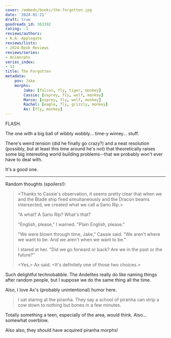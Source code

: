 ```yaml
---
cover: /embeds/books/the-forgotten.jpg
date: '2024-01-21'
draft: true
goodreads_id: 363392
rating: -1
reviews/authors:
- K.A. Applegate
reviews/lists:
- 2024 Book Reviews
reviews/series:
- Animorphs
series_index:
- 11
title: The Forgotten
metadata:
    pov: Jake
    morphs:
        Jake: [falcon, fly, tiger, monkey]
        Cassie: [osprey, fly, wolf, monkey]
        Marco: [osprey, fly, wolf, monkey]
        Rachel: [eagle, fly, grizzly, monkey]
        Ax: [fly, monkey]
---
```

FLASH.

The one with a big ball of wibbly wobbly... time-y wimey... stuff.

There's weird tension (did he finally go crazy?) and a neat resolution (possibly, but at least this time around he's not) that theoretically raises some big interesting world building problems--that we probably won't ever have to deal with. 

It's a good one. 

<!--more-->

- - - 

Random thoughts (spoilers!):

> <Thanks to Cassie's observation, it seems pretty clear that when we and the Blade ship fired simultaneously and the Dracon beams intersected, we created what we call a Sario Rip.>
> 
> "A what? A Sario Rip? What's that?
> 
> <We blew a small hole in space-time. And were drawn in through that hole.>
> 
> "English, please," I warned. "Plain English, please."
> 
> "We were blown through time, Jake," Cassie said. "We aren't where we want to be. And we aren't when we want to be."
> 
> I stared at her. "Did we go forward or back? Are we in the past or the future?"
> 
> <Yes,> Ax said. <It's definitely one of those two choices.>

Such delightful technobabble. The Andelites really do like naming things after random people, but I suppose we do the same thing all the time. 

Also, I love Ax's (probably unintentional) humor here. 

> I sat staring at the piranha. They say a school of piranha can strip a cow down to nothing but bones in a few minutes.

Totally something a teen, especially of the area, would think. Also... somewhat overblow. 

Also also, they should have acquired piranha morphs! 
